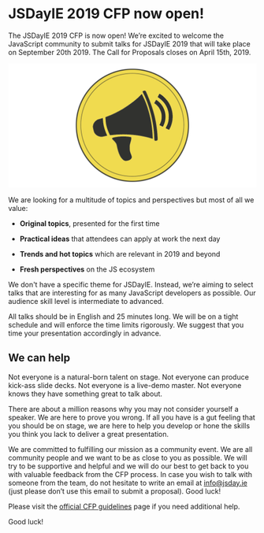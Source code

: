 # JSDayIE 2019 CFP now open!

The JSDayIE 2019 CFP is now open! We’re excited to welcome the JavaScript community to submit talks for JSDayIE 2019 that will take place on September 20th 2019. The Call for Proposals closes on April 15th, 2019.

![](/media/blog/blog_post_2.png)

We are looking for a multitude of topics and perspectives but most of all we value:

- **Original topics**, presented for the first time

- **Practical ideas** that attendees can apply at work the next day

- **Trends and hot topics** which are relevant in 2019 and beyond

- **Fresh perspectives** on the JS ecosystem

We don't have a specific theme for JSDayIE. Instead, we’re aiming to select talks that are interesting for as many JavaScript developers as possible. Our audience skill level is intermediate to advanced.

All talks should be in English and 25 minutes long. We will be on a tight schedule and will enforce the time limits rigorously. We suggest that you time your presentation accordingly in advance.

## We can help

Not everyone is a natural-born talent on stage. Not everyone can produce kick-ass slide decks. Not everyone is a live-demo master. Not everyone knows they have something great to talk about.

There are about a million reasons why you may not consider yourself a speaker. We are here to prove you wrong. If all you have is a gut feeling that you should be on stage, we are here to help you develop or hone the skills you think you lack to deliver a great presentation.

We are committed to fulfilling our mission as a community event. We are all community people and we want to be as close to you as possible. We will try to be supportive and helpful and we will do our best to get back to you with valuable feedback from the CFP process. In case you wish to talk with someone from the team, do not hesitate to write an email at [info@jsday.ie](mailto:info@jsday.ie) (just please don’t use this email to submit a proposal). Good luck!

Please visit the [official CFP guidelines](/call-for-proposals-details) page if you need additional help.

Good luck!